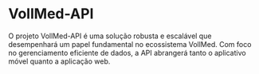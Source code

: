 # VollMed-API
O projeto VollMed-API é uma solução robusta e escalável que desempenhará um papel fundamental no ecossistema VollMed. Com foco no gerenciamento eficiente de dados, a API abrangerá tanto o aplicativo móvel quanto a aplicação web. 
